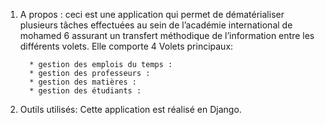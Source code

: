 1) A propos :
ceci est une application qui permet de dématérialiser plusieurs tâches effectuées au sein de l’académie international de mohamed 6 assurant un transfert méthodique de l’information entre les différents volets.
Elle comporte 4 Volets principaux:
		
		 * gestion des emplois du temps :
		 * gestion des professeurs :
		 * gestion des matières :
		 * gestion des étudiants :
2) Outils utilisés:
    Cette application est réalisé en Django.



